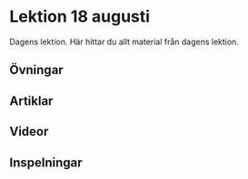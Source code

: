 # Lektion 18 augusti

Dagens lektion. Här hittar du allt material från dagens lektion.

## Övningar

## Artiklar

## Videor

## Inspelningar
